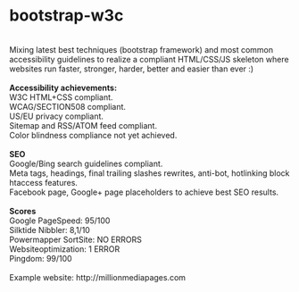 bootstrap-w3c
=============
<br />
Mixing latest best techniques (bootstrap framework) and most common accessibility guidelines to realize a compliant HTML/CSS/JS skeleton 
where websites run faster, stronger, harder, better and easier than ever :)<br />
<br />
<b>Accessibility achievements:</b><br />
W3C HTML+CSS compliant.<br />
WCAG/SECTION508 compliant.<br />
US/EU privacy compliant.<br />
Sitemap and RSS/ATOM feed compliant.<br />
Color blindness compliance not yet achieved.<br /><br />
<b>SEO</b><br>
Google/Bing search guidelines compliant.<br />
Meta tags, headings, final trailing slashes rewrites, anti-bot, hotlinking block htaccess features.<br />
Facebook page, Google+ page placeholders to achieve best SEO results.<br />
<br />
<b>Scores</b><br />
Google PageSpeed: 95/100<br />
Silktide Nibbler: 8,1/10<br />
Powermapper SortSite: NO ERRORS<br />
Websiteoptimization: 1 ERROR<br />
Pingdom: 99/100<br />
<br />
Example website: http://millionmediapages.com

